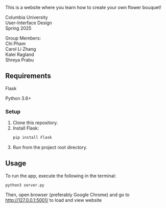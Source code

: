 This is a website where you learn how to create your own flower bouquet!

Columbia University  
User-Interface Design  
Spring 2025  

Group Members:  
Chi Pham  
Carol Li Zhang  
Kalei Ragland  
Shreya Prabu  

## Requirements
Flask

Python 3.6+

### Setup
1. Clone this repository.
2. Install Flask:
   ```bash
   pip install Flask
   ```
3. Run from the project root directory.
   
## Usage
To run the app, execute the following in the terminal:

```
python3 server.py
```
Then, open browser (preferably Google Chrome) and go to http://127.0.0.1:5001/ to load and view website
